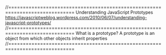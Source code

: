//=============================================================================
Understanding JavaScript Prototypes
https://javascriptweblog.wordpress.com/2010/06/07/understanding-javascript-prototypes/
//=============================================================================
What is a prototype?
A prototype is an object from which other objects inherit properties
//=============================================================================
